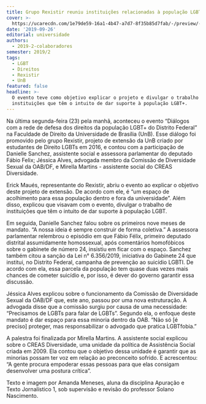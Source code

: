 ```yaml
---
title: Grupo Rexistir reuniu instituições relacionadas à população LGBT para conversa
cover: >-
  https://ucarecdn.com/1e79de59-16a1-4b47-a7d7-8f35b85d7fab/-/preview/-/enhance/15/-/sharp/2/
date: '2019-09-26'
editorial: universidade
authors:
  - 2019-2-colaboradores
semester: 2019/2
tags:
  - LGBT
  - Direitos
  - Rexistir
  - UnB
featured: false
headline: >-
  O evento teve como objetivo explicar o projeto e divulgar o trabalho de
  instituições que têm o intuito de dar suporte à população LGBT+.
---
```

Na última segunda-feira (23) pela manhã, aconteceu o evento “Diálogos com a rede de defesa dos direitos da população LGBT+ do Distrito Federal” na Faculdade de Direito da Universidade de Brasília (UnB). Esse diálogo foi promovido pelo grupo Rexistir, projeto de extensão da UnB criado por estudantes de Direito LGBTs em 2016, e contou com a participação de Danielle Sanchez, assistente social e assessora parlamentar do deputado Fábio Felix; Jéssica Alves, advogada membro da Comissão de Diversidade Sexual da OAB/DF, e Mirella Martins - assistente social do CREAS Diversidade.

 

Erick Maués, representante do Rexistir, abriu o evento ao explicar o objetivo deste projeto de extensão. De acordo com ele, é “um espaço de acolhimento para essa população dentro e fora da universidade”. Além disso, explicou que visavam com o evento, divulgar o trabalho de instituições que têm o intuito de dar suporte à população LGBT.

 

Em seguida, Danielle Sanchez falou sobre os primeiros nove meses de mandato. “A nossa ideia é sempre construir de forma coletiva.” A assessora parlamentar relembrou o episódio em que Fábio Félix, primeiro deputado distrital assumidamente homossexual, após comentários homofóbicos sobre o gabinete de número 24, insistiu em ficar com o espaço. Sanchez também citou a sanção da Lei n° 6.356/2019, iniciativa do Gabinete 24 que institui, no Distrito Federal, campanha de prevenção ao suicídio LGBTI. De acordo com ela, essa parcela da população tem quase duas vezes mais chances de cometer suicídio e, por isso, é dever do governo garantir essa discussão.

 

Jéssica Alves explicou sobre o funcionamento da Comissão de Diversidade Sexual da OAB/DF que, este ano, passou por uma nova estruturação. A advogada disse que a comissão surgiu por causa de uma necessidade: “Precisamos de LGBTs para falar de LGBTs”. Segundo ela, o enfoque deste mandato é dar espaço para essa minoria dentro da OAB. “Não só \[é preciso] proteger, mas responsabilizar o advogado que pratica LGBTfobia.”

 

A palestra foi finalizada por Mirella Martins. A assistente social explicou sobre o CREAS Diversidade, uma unidade da política de Assistência Social criada em 2009. Ela contou que o objetivo dessa unidade é garantir que as minorias possam ter voz em relação ao preconceito sofrido. E acrescentou: “A gente procura empoderar essas pessoas para que elas consigam desenvolver uma postura crítica”.



Texto e imagem por Amanda Meneses, aluna da disciplina Apuração e Texto Jornalístico 1, sob supervisão e revisão do professor Solano Nascimento.
